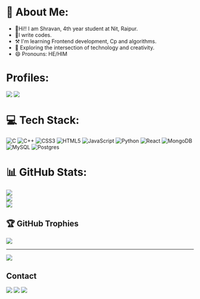 # 💫 About Me:
- 👋Hi!! I am Shravan, 4th year student at Nit, Raipur.
- 👦I write codes.
- ⚒️ I'm learning Frontend development, Cp and algorithms.
- 🚀 Exploring the intersection of technology and creativity.
- 😄 Pronouns: HE/HIM

  

# Profiles: 
  <div>
  <a href="https://leetcode.com/u/sh145811/" target="_blank"><img src="https://img.shields.io/badge/LeetCode-000000?style=for-the-badge&logo=LeetCode&logoColor=#d16c06" target="_blank"></a>
     <a href="https://www.geeksforgeeks.org/user/ansh145811/" target="_blank"><img src="https://img.shields.io/badge/GeeksforGeeks-gray?style=for-the-badge&logo=geeksforgeeks&logoColor=35914c" target="_blank"></a>
    
  </div>


# 💻 Tech Stack:
![C](https://img.shields.io/badge/c-%2300599C.svg?style=for-the-badge&logo=c&logoColor=white) ![C++](https://img.shields.io/badge/c++-%2300599C.svg?style=for-the-badge&logo=c%2B%2B&logoColor=white) ![CSS3](https://img.shields.io/badge/css3-%231572B6.svg?style=for-the-badge&logo=css3&logoColor=white) ![HTML5](https://img.shields.io/badge/html5-%23E34F26.svg?style=for-the-badge&logo=html5&logoColor=white) ![JavaScript](https://img.shields.io/badge/javascript-%23323330.svg?style=for-the-badge&logo=javascript&logoColor=%23F7DF1E) ![Python](https://img.shields.io/badge/python-3670A0?style=for-the-badge&logo=python&logoColor=ffdd54)  ![React](https://img.shields.io/badge/react-%2320232a.svg?style=for-the-badge&logo=react&logoColor=%2361DAFB) ![MongoDB](https://img.shields.io/badge/MongoDB-%234ea94b.svg?style=for-the-badge&logo=mongodb&logoColor=white) ![MySQL](https://img.shields.io/badge/mysql-%2300000f.svg?style=for-the-badge&logo=mysql&logoColor=white)  ![Postgres](https://img.shields.io/badge/postgres-%23316192.svg?style=for-the-badge&logo=postgresql&logoColor=white)
# 📊 GitHub Stats:
![](https://github-readme-stats.vercel.app/api?username=shravankumar006&theme=dark&hide_border=false&include_all_commits=false&count_private=false)<br/>
![](https://github-readme-streak-stats.herokuapp.com/?user=shravankumar006&theme=dark&hide_border=false)<br/>
![](https://github-readme-stats.vercel.app/api/top-langs/?username=shravankumar006&theme=dark&hide_border=false&include_all_commits=false&count_private=false&layout=compact)



## 🏆 GitHub Trophies
![](https://github-profile-trophy.vercel.app/?username=shravankumar006&theme=radical&no-frame=false&no-bg=true&margin-w=4)

---
[![](https://visitcount.itsvg.in/api?id=shravankumar006&icon=0&color=0)](https://visitcount.itsvg.in)
  ## Contact 
<div> 
  <a href="https://www.linkedin.com/in/shravan-kumar-293659239" target="_blank"><img src="https://img.shields.io/badge/-LinkedIn-%230077B5?style=for-the-badge&logo=linkedin&logoColor=white" target="_blank"></a> 
  <a href="https://x.com/Shravan05442443" target="_blank"><img src="https://img.shields.io/badge/-Twitter-%23EA4335?style=for-the-badge&logo=youtube&logoColor=white" target="_blank"></a>
  <a href = "mailto: shravan1458119@gmail.com"><img src="https://img.shields.io/badge/-Gmail-%23333?style=for-the-badge&logo=gmail&logoColor=white" target="_blank"></a>
 </br>
</br>
 
<!-- ![Snake animation](https://github.com/ankit-0369/ankit-0369/blob/output/github-contribution-grid-snake.svg) -->
 
</div>

<!-- Proudly created with GPRM ( https://gprm.itsvg.in ) -->

